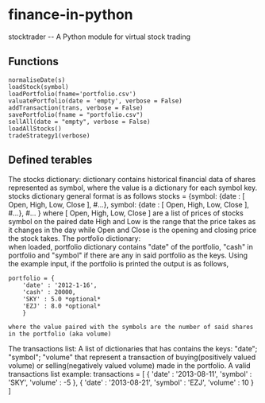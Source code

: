 # finance-in-python
stocktrader -- A Python module for virtual stock trading

Functions
---------
    normaliseDate(s)
    loadStock(symbol)
    loadPortfolio(fname='portfolio.csv')
    valuatePortfolio(date = 'empty', verbose = False)
    addTransaction(trans, verbose = False)
    savePortfolio(fname = "portfolio.csv")
    sellAll(date = "empty", verbose = False)
    loadAllStocks()
    tradeStrategy1(verbose)
Defined terables
----------------
The stocks dictionary:
    dictionary contains historical financial data of shares represented as symbol, 
        where the value is a dictionary for each symbol key.
    stocks dictionary general format is as follows
    stocks = {symbol:
                  {date : [ Open, High, Low, Close ],
                   #...},
               symbol:
                   {date : [ Open, High, Low, Close ],
                    #...},
              #... 
              }
    where
    [ Open, High, Low, Close ] are a list of prices of stocks symbol on the paired date
    High and Low is the range that the price takes as it changes in the day while 
    Open and Close is the opening and closing price the stock takes.
The portfolio dictionary:    
    when loaded, portfolio dictionary contains "date" of the portfolio, 
    "cash" in portfolio and "symbol" if there are any in said portfolio as the keys.
    Using the example input, if the portfolio is printed the output is as follows,
    
    portfolio = { 
        'date' : '2012-1-16',
        'cash' : 20000,
        'SKY' : 5.0 *optional*
        'EZJ' : 8.0 *optional*
        }
        
    where the value paired with the symbols are the number of said shares
    in the portfolio (aka volume)
The transactions list:
    A list of dictionaries that has contains the keys: "date"; "symbol"; "volume" that represent
    a transaction of buying(positively valued volume) or selling(negatively valued volume) 
    made in the portfolio.
    A valid transactions list example:
        transactions = [ 
            { 'date' : '2013-08-11', 'symbol' : 'SKY', 'volume' : -5 }, 
            { 'date' : '2013-08-21', 'symbol' : 'EZJ', 'volume' : 10 } 
        ]
